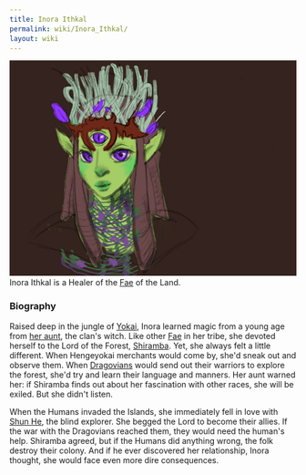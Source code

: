 ```yaml
---
title: Inora Ithkal
permalink: wiki/Inora_Ithkal/
layout: wiki
---
```


![Inora Ithkal](Inora_Ithkal.png "fig:Inora Ithkal") Inora Ithkal is a
Healer of the [Fae](/wiki/Fae "wikilink") of the Land.

### Biography

Raised deep in the jungle of [Yokai](/wiki/Yokai "wikilink"), Inora learned
magic from a young age from [her aunt](her_aunt "wikilink"), the clan's
witch. Like other [Fae](/wiki/Fae "wikilink") in her tribe, she devoted
herself to the Lord of the Forest, [Shiramba](/wiki/Shiramba "wikilink"). Yet,
she always felt a little different. When Hengeyokai merchants would come
by, she'd sneak out and observe them. When
[Dragovians](/wiki/Dragovians "wikilink") would send out their warriors to
explore the forest, she'd try and learn their language and manners. Her
aunt warned her: if Shiramba finds out about her fascination with other
races, she will be exiled. But she didn't listen.

When the Humans invaded the Islands, she immediately fell in love with
[Shun He](/wiki/Shun_He "wikilink"), the blind explorer. She begged the Lord
to become their allies. If the war with the Dragovians reached them,
they would need the human's help. Shiramba agreed, but if the Humans did
anything wrong, the folk destroy their colony. And if he ever discovered
her relationship, Inora thought, she would face even more dire
consequences.
